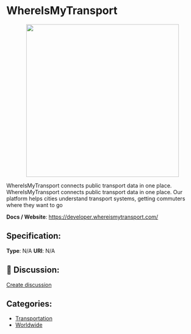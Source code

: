 # WhereIsMyTransport
<p align="center">
    <img width="400" src="https://raw.githubusercontent.com/apis-list/apis-list/apis/whereismytransport/logo_256x256.png" />
</p>

WhereIsMyTransport connects public transport data in one place. WhereIsMyTransport connects public transport data in one place.  Our platform helps cities understand transport systems, getting commuters where they want to go

**Docs / Website**: https://developer.whereismytransport.com/

## Specification:
**Type**:  N/A 
**URI**:  N/A 

## 💬 Discussion:
[Create discussion](link)

## Categories:
- [Transportation](https://github.com/apis-list/apis-list#transportation)
- [Worldwide](https://github.com/apis-list/apis-list#worldwide)





